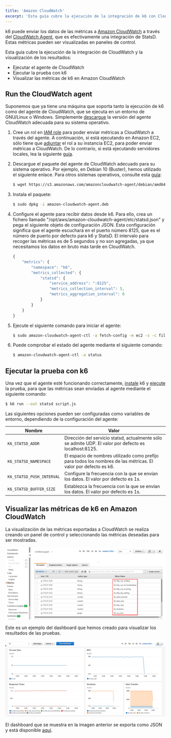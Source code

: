```yaml
---
title: 'Amazon CloudWatch'
excerpt: 'Esta guía cubre la ejecución de la integración de k6 con CloudWatch y la visualización de los resultados.'
---
```


k6 puede enviar los datos de las métricas a [Amazon CloudWatch](https://aws.amazon.com/cloudwatch/) a través del [CloudWatch Agent](https://docs.aws.amazon.com/AmazonCloudWatch/latest/monitoring/Install-CloudWatch-Agent.html), que es efectivamente una integración de StatsD. Estas métricas pueden ser visualizadas en paneles de control.

Esta guía cubre la ejecución de la integración de CloudWatch y la visualización de los resultados:

- Ejecutar el agente de CloudWatch
- Ejecutar la prueba con k6
- Visualizar las métricas de k6 en Amazon CloudWatch


## Run the CloudWatch agent

Suponemos que ya tiene una máquina que soporta tanto la ejecución de k6 como del agente de  CloudWatch, que se ejecuta en un entorno de GNU/Linux o Windows. Simplemente [descargue](https://docs.aws.amazon.com/AmazonCloudWatch/latest/monitoring/download-cloudwatch-agent-commandline.html) la versión del agente CloudWatch adecuada para su sistema operativo.

1. Cree un rol en [IAM role](https://docs.aws.amazon.com/AmazonCloudWatch/latest/monitoring/create-iam-roles-for-cloudwatch-agent.html) para poder enviar métricas a CloudWatch a través del agente. A continuación, si está ejecutando en Amazon EC2, sólo tiene que [adjuntar](https://docs.aws.amazon.com/AWSEC2/latest/WindowsGuide/iam-roles-for-amazon-ec2.html#attach-iam-role) el rol a su instancia EC2, para poder enviar métricas a CloudWatch. De lo contrario, si está ejecutando servidores locales, lea la siguiente [guía](https://docs.aws.amazon.com/AmazonCloudWatch/latest/monitoring/install-CloudWatch-Agent-commandline-fleet.html#install-CloudWatch-Agent-iam_user-first).

2. Descargue el paquete del agente de CloudWatch adecuado para su sistema operativo. Por ejemplo, en Debian 10 (Buster), hemos utilizado el siguiente enlace. Para otros sistemas operativos, consulte esta [guía](https://docs.aws.amazon.com/AmazonCloudWatch/latest/monitoring/download-cloudwatch-agent-commandline.html):

   ```bash
   $ wget https://s3.amazonaws.com/amazoncloudwatch-agent/debian/amd64/latest/amazon-cloudwatch-agent.deb
   ```

3. Instala el paquete:

   ```bash
   $ sudo dpkg -i amazon-cloudwatch-agent.deb
   ```

4. Configure el agente para recibir datos desde k6. Para ello, crea un fichero llamado "/opt/aws/amazon-cloudwatch-agent/etc/statsd.json" y pega el siguiente objeto de configuración JSON. Esta configuración significa que el agente escuchará en el puerto número 8125, que es el número de puerto por defecto para k6 y StatsD. El intervalo para recoger las métricas es de 5 segundos y no son agregadas, ya que necesitamos los datos en bruto más tarde en CloudWatch.

   ```javascript
   {
       "metrics": {
           "namespace": "k6",
           "metrics_collected": {
               "statsd": {
                   "service_address": ":8125",
                   "metrics_collection_interval": 5,
                   "metrics_aggregation_interval": 0
               }
           }
       }
   }
   ```

5. Ejecute el siguiente comando para iniciar el agente:

   ```bash
   $ sudo amazon-cloudwatch-agent-ctl -a fetch-config -m ec2 -s -c file:/opt/aws/amazon-cloudwatch-agent/etc/statsd.json
   ```

6. Puede comprobar el estado del agente mediante el siguiente comando:

   ```bash
   $ amazon-cloudwatch-agent-ctl -a status
   ```

## Ejecutar la prueba con k6

Una vez que el agente esté funcionando correctamente, [instale](/es/empezando/instalacion/) k6 y [ejecute](/es/empezando/ejecucion-de-k6/)  la prueba, para que las métricas sean enviadas al agente mediante el siguiente comando:

```bash
$ k6 run --out statsd script.js
```

Las siguientes opciones pueden ser configuradas como variables de entorno, dependiendo de la configuración del agente:

| Nombre                      | Valor                                                                                                  |
| ------------------------- | ------------------------------------------------------------------------------------------------------ |
| `K6_STATSD_ADDR`          | Dirección del servicio statsd, actualmente sólo se admite UDP. El valor por defecto es localhost:8125. |
| `K6_STATSD_NAMESPACE`     | El espacio de nombres utilizado como prefijo para todos los nombres de las métricas. El valor por defecto es k6.                    |
| `K6_STATSD_PUSH_INTERVAL` | Configure la frecuencia con la que se envían los datos. El valor por defecto es 1s.                                  |
| `K6_STATSD_BUFFER_SIZE`   | Establezca la frecuencia con la que se envían los datos. El valor por defecto es 1s.                                                            |

## Visualizar las métricas de k6 en Amazon CloudWatch

La visualización de las métricas exportadas a CloudWatch se realiza creando un panel de control y seleccionando las métricas deseadas para ser mostradas.

![List of k6 metrics](./images/CloudWatch/cloudwatch-k6-metrics.png)

Este es un ejemplo del dashboard que hemos creado para visualizar los resultados de las pruebas.

![k6 Dashboard on Amazon CloudWatch](./images/CloudWatch/cloudwatch-k6-dashboard.png)

El dashboard que se muestra en la imagen anterior se exporta como JSON y está disponible [aquí](https://github.com/k6io/example-cloudwatch-dashboards).
